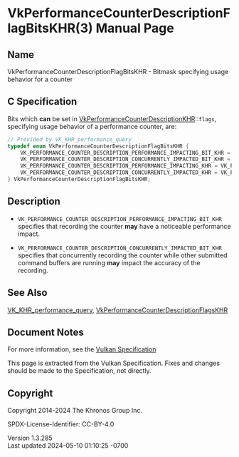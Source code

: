 # VkPerformanceCounterDescriptionFlagBitsKHR(3) Manual Page

## Name

VkPerformanceCounterDescriptionFlagBitsKHR - Bitmask specifying usage
behavior for a counter



## <a href="#_c_specification" class="anchor"></a>C Specification

Bits which **can** be set in
[VkPerformanceCounterDescriptionKHR](https://registry.khronos.org/vulkan/specs/1.3-extensions/man/html/VkPerformanceCounterDescriptionKHR.html)::`flags`,
specifying usage behavior of a performance counter, are:

``` c
// Provided by VK_KHR_performance_query
typedef enum VkPerformanceCounterDescriptionFlagBitsKHR {
    VK_PERFORMANCE_COUNTER_DESCRIPTION_PERFORMANCE_IMPACTING_BIT_KHR = 0x00000001,
    VK_PERFORMANCE_COUNTER_DESCRIPTION_CONCURRENTLY_IMPACTED_BIT_KHR = 0x00000002,
    VK_PERFORMANCE_COUNTER_DESCRIPTION_PERFORMANCE_IMPACTING_KHR = VK_PERFORMANCE_COUNTER_DESCRIPTION_PERFORMANCE_IMPACTING_BIT_KHR,
    VK_PERFORMANCE_COUNTER_DESCRIPTION_CONCURRENTLY_IMPACTED_KHR = VK_PERFORMANCE_COUNTER_DESCRIPTION_CONCURRENTLY_IMPACTED_BIT_KHR,
} VkPerformanceCounterDescriptionFlagBitsKHR;
```

## <a href="#_description" class="anchor"></a>Description

- `VK_PERFORMANCE_COUNTER_DESCRIPTION_PERFORMANCE_IMPACTING_BIT_KHR`
  specifies that recording the counter **may** have a noticeable
  performance impact.

- `VK_PERFORMANCE_COUNTER_DESCRIPTION_CONCURRENTLY_IMPACTED_BIT_KHR`
  specifies that concurrently recording the counter while other
  submitted command buffers are running **may** impact the accuracy of
  the recording.

## <a href="#_see_also" class="anchor"></a>See Also

[VK_KHR_performance_query](https://registry.khronos.org/vulkan/specs/1.3-extensions/man/html/VK_KHR_performance_query.html),
[VkPerformanceCounterDescriptionFlagsKHR](https://registry.khronos.org/vulkan/specs/1.3-extensions/man/html/VkPerformanceCounterDescriptionFlagsKHR.html)

## <a href="#_document_notes" class="anchor"></a>Document Notes

For more information, see the <a
href="https://registry.khronos.org/vulkan/specs/1.3-extensions/html/vkspec.html#VkPerformanceCounterDescriptionFlagBitsKHR"
target="_blank" rel="noopener">Vulkan Specification</a>

This page is extracted from the Vulkan Specification. Fixes and changes
should be made to the Specification, not directly.

## <a href="#_copyright" class="anchor"></a>Copyright

Copyright 2014-2024 The Khronos Group Inc.

SPDX-License-Identifier: CC-BY-4.0

Version 1.3.285  
Last updated 2024-05-10 01:10:25 -0700
